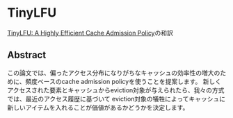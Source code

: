 # TinyLFU

[TinyLFU: A Highly Efficient Cache Admission Policy](https://arxiv.org/pdf/1512.00727.pdf)の和訳

## Abstract

この論文では、偏ったアクセス分布になりがちなキャッシュの効率性の増大のために、頻度ベースのcache admission policyを使うことを提案します。
新しくアクセスされた要素とキャッシュからeviction対象が与えられたら、我々の方式では、最近のアクセス履歴に基づいて
eviction対象の犠牲によってキャッシュに新しいアイテムを入れることが価値があるかどうかを決定します。

